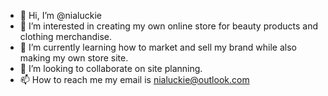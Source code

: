 - 👋 Hi, I’m @nialuckie
- 👀 I’m interested in creating my own online store for beauty products and clothing merchandise. 
- 🌱 I’m currently learning how to market and sell my brand while also making my own store site. 
- 💞️ I’m looking to collaborate on site planning.
- 📫 How to reach me my email is nialuckie@outlook.com

<!---
nialuckie/nialuckie is a ✨ special ✨ repository because its `README.md` (this file) appears on your GitHub profile.
You can click the Preview link to take a look at your changes.
--->
